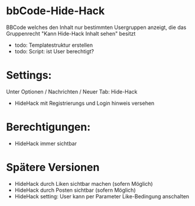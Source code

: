 bbCode-Hide-Hack
================

BBCode welches den Inhalt nur bestimmten Usergruppen anzeigt, die das Gruppenrecht "Kann Hide-Hack Inhalt sehen" besitzt

- todo: Templatestruktur erstellen
- todo: Script: ist User berechtigt?


Settings:
=========
Unter Optionen / Nachrichten / Neuer Tab: Hide-Hack
- HideHack mit Registrierungs und Login hinweis versehen

Berechtigungen:
================
- HideHack immer sichtbar


Spätere Versionen
============
- HideHack durch Liken sichtbar machen (sofern Möglich)
- HideHack durch Posten sichtbar (sofern Möglich)
- HideHack setting: User kann per Parameter Like-Bedingung anschalten
